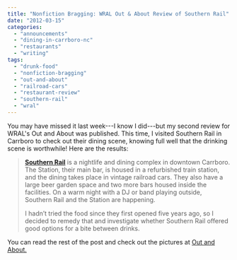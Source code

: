 ```yaml
---
title: "Nonfiction Bragging: WRAL Out & About Review of Southern Rail"
date: "2012-03-15"
categories: 
  - "announcements"
  - "dining-in-carrboro-nc"
  - "restaurants"
  - "writing"
tags: 
  - "drunk-food"
  - "nonfiction-bragging"
  - "out-and-about"
  - "railroad-cars"
  - "restaurant-review"
  - "southern-rail"
  - "wral"
---
```


You may have missed it last week---I know I did---but my second review for WRAL's Out and About was published. This time, I visited Southern Rail in Carrboro to check out their dining scene, knowing full well that the drinking scene is worthwhile! Here are the results:

> **[Southern Rail](http://www.wral.com/Carrboro/Restaurants-Bars/Southern-Rail/7019258/)** is a nightlife and dining complex in downtown Carrboro. The Station, their main bar, is housed in a refurbished train station, and the dining takes place in vintage railroad cars. They also have a large beer garden space and two more bars housed inside the facilities. On a warm night with a DJ or band playing outside, Southern Rail and the Station are happening.
> 
> I hadn’t tried the food since they first opened five years ago, so I decided to remedy that and investigate whether Southern Rail offered good options for a bite between drinks.

You can read the rest of the post and check out the pictures at [Out and About.](http://www.wral.com/entertainment/out_and_about/blogpost/10819054/ "WRAL Out and About")
